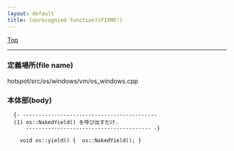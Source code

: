 ```yaml
---
layout: default
title: (unrecognied function)(FIXME!)
---
```

[Top](../index.html)

--- 
### 定義場所(file name)
hotspot/src/os/windows/vm/os_windows.cpp


### 本体部(body)
```
  {- -------------------------------------------
  (1) os::NakedYield() を呼び出すだけ.
      ---------------------------------------- -}

	void os::yield() {  os::NakedYield(); }
	
```


